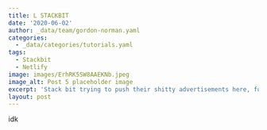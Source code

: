 ```yaml
---
title: L STACKBIT
date: '2020-06-02'
author: _data/team/gordon-norman.yaml
categories:
  - _data/categories/tutorials.yaml
tags:
  - Stackbit
  - Netlify
image: images/ErhRK5SW8AAEKNb.jpeg
image_alt: Post 5 placeholder image
excerpt: 'Stack bit trying to push their shitty advertisements here, fuck u'
layout: post
---
```

idk
